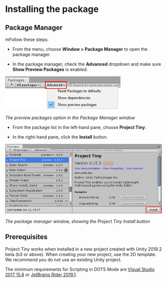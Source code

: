 # Installing the package

## Package Manager

mFollow these steps:

* From the menu, choose **Window > Package Manager** to open the package manager.

* In the package manager, check the **Advanced** dropdown and make sure **Show Preview Packages** is enabled.

![The preview packages option in the Package Manager window](images/preview-packages.png)

*The preview packages option in the Package Manager window*



* From the package list in the left-hand pane, choose **Project Tiny**.

* In the right-hand pane, click the **Install** button.

![The package manager window, showing the Project Tiny Install button](images/install-package.png)

*The package manager window, showing the Project Tiny Install button*


## Prerequisites

Project Tiny works when installed in a new project created with Unity 2019.2 beta (b3 or above). When creating your new project, use the 2D template. We recommend you do not use an existing Unity project.

The minimum requirements for Scripting in DOTS Mode are [Visual Studio 2017 15.8](https://devblogs.microsoft.com/visualstudio/visual-studio-2017-version-15-8/) or [JetBrains Rider 2019.1](https://blog.jetbrains.com/dotnet/2019/04/30/rider-2019-1-arrived/).

